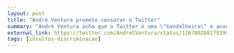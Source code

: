 ```yaml
---
layout: post
title: "André Ventura promete censurar o Twitter"
summary: "André Ventura acha que o Twitter é uma \"bandalheira\" e anuncia que irá acabar com isso se o Chega ganhar as eleições"
external_link: https://twitter.com/AndreCVentura/status/1267802081793994754
tags: [insultos-discriminacao]
---
```

